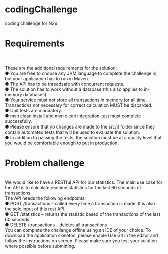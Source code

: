 # codingChallenge
coding challenge for N26
<br/>
<h1>Requirements</h1>
<br/>
<br/>
These are the additional requirements for the solution:
<br/>
● You are free to choose any JVM language to complete the challenge in, but
your application has to run in Maven.
<br/>
● The API has to be threadsafe with concurrent requests.
<br/>
● The solution has to work without a database (this also applies to in-memory
databases).
<br/>
● Your service must not store all transactions in memory for all time.
Transactions not necessary for correct calculation MUST be discarded.
<br/>
● Unit tests are mandatory.
<br/>
● mvn clean install​ and ​mvn clean integration-test​ must complete successfully.
<br/>
● Please ensure that no changes are made to the ​src/it​ folder since they contain
automated tests that will be used to evaluate the solution.
<br/>
● In addition to passing the tests, the solution must be at a quality level that you
would be comfortable enough to put in production.
<br/>
<h1>Problem challenge</h1>
  <br/>
We would like to have a RESTful API for our statistics. The main use case for the API is to calculate realtime statistics for the last 60 seconds of transactions.
  <br/>
The API needs the following endpoints:
  <br/>
● POST /transactions​ – called every time a transaction is made. It is also the sole input of this rest API.
  <br/>
● GET /statistics​ – returns the statistic based of the transactions of the last 60 seconds.
  <br/>
● DELETE /transactions​ – deletes all transactions.
  <br/>
You can complete the challenge offline using an IDE of your choice. To download the application skeleton, please enable ​Use Git​ in the editor and follow the instructions on screen. Please make sure you test your solution where possible before submitting.


